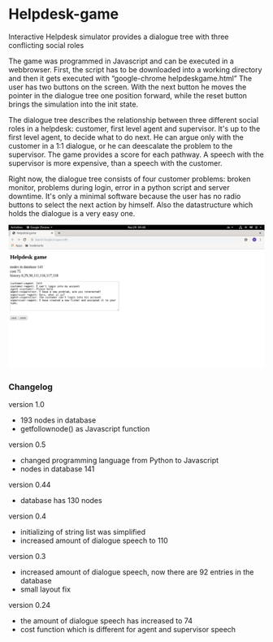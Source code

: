# Helpdesk-game
Interactive Helpdesk simulator provides a dialogue tree with three conflicting social roles

The game was programmed in Javascript and can be executed in a webbrowser. First, the script has to be downloaded into a working directory and then it gets executed with “google-chrome helpdeskgame.html” The user has two buttons on the screen. With the next button he moves the pointer in the dialogue tree one position forward, while the reset button brings the simulation into the init state.

The dialogue tree describes the relationship between three different social roles in a helpdesk: customer, first level agent and supervisor. It's up to the first level agent, to decide what to do next. He can argue only with the customer in a 1:1 dialogue, or he can deescalate the problem to the supervisor. The game provides a score for each pathway. A speech with the supervisor is more expensive, than a speech with the customer.

Right now, the dialogue tree consists of four customer problems: broken monitor, problems during login, error in a python script and server downtime. It's only a minimal software because the user has no radio buttons to select the next action by himself. Also the datastructure which holds the dialogue is a very easy one.

![screenshot](screenshot.png)

### Changelog
version 1.0

- 193 nodes in database
- getfollownode() as Javascript function

version 0.5

- changed programming language from Python to Javascript
- nodes in database 141

version 0.44

- database has 130 nodes
  
version 0.4

- initializing of string list was simplified
- increased amount of dialogue speech to 110
 
 version 0.3

- increased amount of dialogue speech, now there are 92 entries in the database
- small layout fix
 
version 0.24

- the amount of dialogue speech has increased to 74
- cost function which is different for agent and supervisor speech


